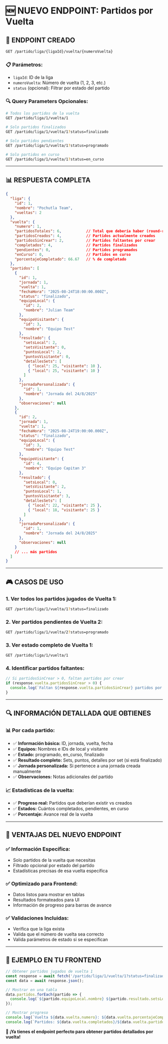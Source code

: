 # 🆕 **NUEVO ENDPOINT: Partidos por Vuelta**

## 🎯 **ENDPOINT CREADO**

```bash
GET /partido/liga/{ligaId}/vuelta/{numeroVuelta}
```

### **📋 Parámetros:**
- `ligaId`: ID de la liga
- `numeroVuelta`: Número de vuelta (1, 2, 3, etc.)
- `status` (opcional): Filtrar por estado del partido

### **🔍 Query Parameters Opcionales:**
```bash
# Todos los partidos de la vuelta
GET /partido/liga/1/vuelta/1

# Solo partidos finalizados
GET /partido/liga/1/vuelta/1?status=finalizado

# Solo partidos pendientes
GET /partido/liga/1/vuelta/1?status=programado

# Solo partidos en curso
GET /partido/liga/1/vuelta/1?status=en_curso
```

---

## 📊 **RESPUESTA COMPLETA**

```json
{
  "liga": {
    "id": 1,
    "nombre": "Pochutla Team",
    "vueltas": 2
  },
  "vuelta": {
    "numero": 1,
    "partidosTotales": 6,           // Total que debería haber (round-robin)
    "partidosCreados": 4,           // Partidos actualmente creados
    "partidosSinCrear": 2,          // Partidos faltantes por crear
    "completados": 4,               // Partidos finalizados
    "pendientes": 0,                // Partidos programados
    "enCurso": 0,                   // Partidos en curso
    "porcentajeCompletado": 66.67   // % de completado
  },
  "partidos": [
    {
      "id": 1,
      "jornada": 1,
      "vuelta": 1,
      "fechaHora": "2025-08-24T18:00:00.000Z",
      "status": "finalizado",
      "equipoLocal": {
        "id": 2,
        "nombre": "Julian Team"
      },
      "equipoVisitante": {
        "id": 3,
        "nombre": "Equipo Test"
      },
      "resultado": {
        "setsLocal": 2,
        "setsVisitante": 0,
        "puntosLocal": 2,
        "puntosVisitante": 0,
        "detallesSets": [
          { "local": 25, "visitante": 10 },
          { "local": 25, "visitante": 10 }
        ]
      },
      "jornadaPersonalizada": {
        "id": 1,
        "nombre": "Jornada del 24/8/2025"
      },
      "observaciones": null
    },
    {
      "id": 2,
      "jornada": 1,
      "vuelta": 1,
      "fechaHora": "2025-08-24T19:00:00.000Z",
      "status": "finalizado",
      "equipoLocal": {
        "id": 3,
        "nombre": "Equipo Test"
      },
      "equipoVisitante": {
        "id": 4,
        "nombre": "Equipo Capitan 3"
      },
      "resultado": {
        "setsLocal": 0,
        "setsVisitante": 2,
        "puntosLocal": 1,
        "puntosVisitante": 3,
        "detallesSets": [
          { "local": 22, "visitante": 25 },
          { "local": 18, "visitante": 25 }
        ]
      },
      "jornadaPersonalizada": {
        "id": 1,
        "nombre": "Jornada del 24/8/2025"
      },
      "observaciones": null
    }
    // ... más partidos
  ]
}
```

---

## 🎮 **CASOS DE USO**

### **1. Ver todos los partidos jugados de Vuelta 1:**
```bash
GET /partido/liga/1/vuelta/1?status=finalizado
```

### **2. Ver partidos pendientes de Vuelta 2:**
```bash
GET /partido/liga/1/vuelta/2?status=programado
```

### **3. Ver estado completo de Vuelta 1:**
```bash
GET /partido/liga/1/vuelta/1
```

### **4. Identificar partidos faltantes:**
```javascript
// Si partidosSinCrear > 0, faltan partidos por crear
if (response.vuelta.partidosSinCrear > 0) {
  console.log(`Faltan ${response.vuelta.partidosSinCrear} partidos por crear`);
}
```

---

## 🔍 **INFORMACIÓN DETALLADA QUE OBTIENES**

### **📊 Por cada partido:**
- ✅ **Información básica:** ID, jornada, vuelta, fecha
- ✅ **Equipos:** Nombres e IDs de local y visitante  
- ✅ **Estado:** programado, en_curso, finalizado
- ✅ **Resultado completo:** Sets, puntos, detalles por set (si está finalizado)
- ✅ **Jornada personalizada:** Si pertenece a una jornada creada manualmente
- ✅ **Observaciones:** Notas adicionales del partido

### **📈 Estadísticas de la vuelta:**
- ✅ **Progreso real:** Partidos que deberían existir vs creados
- ✅ **Estados:** Cuántos completados, pendientes, en curso
- ✅ **Porcentaje:** Avance real de la vuelta

---

## 🚀 **VENTAJAS DEL NUEVO ENDPOINT**

### **✅ Información Específica:**
- Solo partidos de la vuelta que necesitas
- Filtrado opcional por estado del partido
- Estadísticas precisas de esa vuelta específica

### **✅ Optimizado para Frontend:**
- Datos listos para mostrar en tablas
- Resultados formateados para UI
- Información de progreso para barras de avance

### **✅ Validaciones Incluidas:**
- Verifica que la liga exista
- Valida que el número de vuelta sea correcto
- Valida parámetros de estado si se especifican

---

## 📱 **EJEMPLO EN TU FRONTEND**

```javascript
// Obtener partidos jugados de vuelta 1
const response = await fetch('/partido/liga/1/vuelta/1?status=finalizado');
const data = await response.json();

// Mostrar en una tabla
data.partidos.forEach(partido => {
  console.log(`${partido.equipoLocal.nombre} ${partido.resultado.setsLocal} - ${partido.resultado.setsVisitante} ${partido.equipoVisitante.nombre}`);
});

// Mostrar progreso
console.log(`Vuelta ${data.vuelta.numero}: ${data.vuelta.porcentajeCompletado}% completada`);
console.log(`Partidos: ${data.vuelta.completados}/${data.vuelta.partidosTotales}`);
```

**🎉 ¡Ya tienes el endpoint perfecto para obtener partidos detallados por vuelta!**
